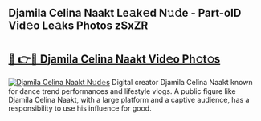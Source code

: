 ## Djamila Celina Naakt Le𝚊k𝚎d N𝚞𝚍e - Part-oID Vid𝚎o Le𝚊ks Photos zSxZR

# <h2><a href="http://fb1d9ld.evod.top/?m=Djamila+Celina+Naakt">🔗 👉🔴 Djamila Celina Naakt Vid𝚎o Ph𝚘t𝚘s</a></h2>

[![Djamila Celina Naakt N𝚞d𝚎s](https://i.imgur.com/8V9OHl7.gif)](http://fb1d9ld.evod.top/?m=Djamila+Celina+Naakt)
Digital creator Djamila Celina Naakt known for dance trend performances and lifestyle vlogs. A public figure like Djamila Celina Naakt, with a large platform and a captive audience, has a responsibility to use his influence for good. 
